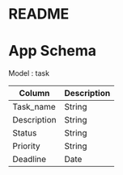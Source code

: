# README

# App Schema

Model : task

| Column      |  Description   |
| ----------- | -------------- |
| Task_name   | String         |
| Description | String         |
| Status      | String         |
| Priority    | String         |
| Deadline    | Date           |
